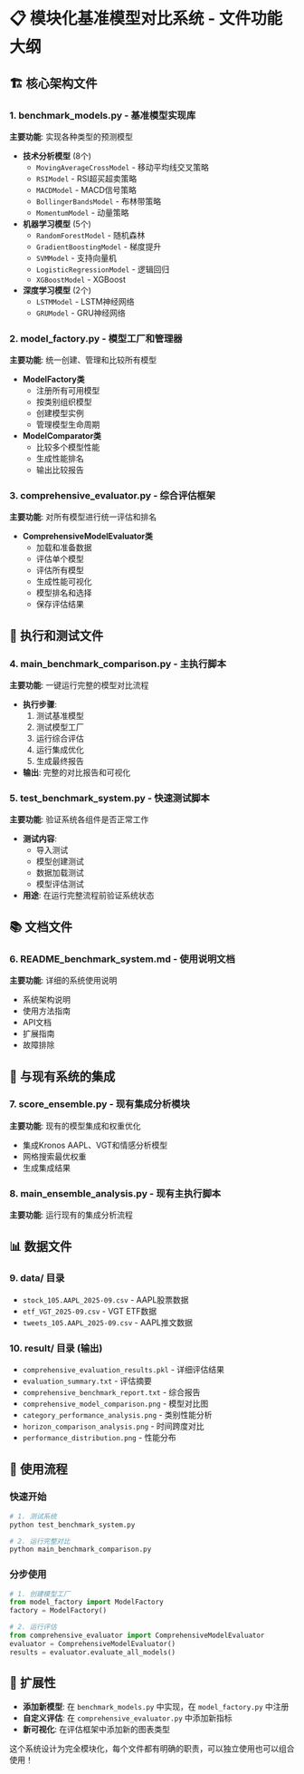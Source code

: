 # 📋 模块化基准模型对比系统 - 文件功能大纲

## 🏗️ 核心架构文件

### 1. **benchmark_models.py** - 基准模型实现库

**主要功能**: 实现各种类型的预测模型

- **技术分析模型** (8个)
  - `MovingAverageCrossModel` - 移动平均线交叉策略
  - `RSIModel` - RSI超买超卖策略
  - `MACDModel` - MACD信号策略
  - `BollingerBandsModel` - 布林带策略
  - `MomentumModel` - 动量策略
- **机器学习模型** (5个)
  - `RandomForestModel` - 随机森林
  - `GradientBoostingModel` - 梯度提升
  - `SVMModel` - 支持向量机
  - `LogisticRegressionModel` - 逻辑回归
  - `XGBoostModel` - XGBoost
- **深度学习模型** (2个)
  - `LSTMModel` - LSTM神经网络
  - `GRUModel` - GRU神经网络

### 2. **model_factory.py** - 模型工厂和管理器

**主要功能**: 统一创建、管理和比较所有模型

- **ModelFactory类**
  - 注册所有可用模型
  - 按类别组织模型
  - 创建模型实例
  - 管理模型生命周期
- **ModelComparator类**
  - 比较多个模型性能
  - 生成性能排名
  - 输出比较报告

### 3. **comprehensive_evaluator.py** - 综合评估框架

**主要功能**: 对所有模型进行统一评估和排名

- **ComprehensiveModelEvaluator类**
  - 加载和准备数据
  - 评估单个模型
  - 评估所有模型
  - 生成性能可视化
  - 模型排名和选择
  - 保存评估结果

## 🚀 执行和测试文件

### 4. **main_benchmark_comparison.py** - 主执行脚本

**主要功能**: 一键运行完整的模型对比流程

- **执行步骤**:
  1. 测试基准模型
  2. 测试模型工厂
  3. 运行综合评估
  4. 运行集成优化
  5. 生成最终报告
- **输出**: 完整的对比报告和可视化

### 5. **test_benchmark_system.py** - 快速测试脚本

**主要功能**: 验证系统各组件是否正常工作

- **测试内容**:
  - 导入测试
  - 模型创建测试
  - 数据加载测试
  - 模型评估测试
- **用途**: 在运行完整流程前验证系统状态

## 📚 文档文件

### 6. **README_benchmark_system.md** - 使用说明文档

**主要功能**: 详细的系统使用说明

- 系统架构说明
- 使用方法指南
- API文档
- 扩展指南
- 故障排除

## 🔄 与现有系统的集成

### 7. **score_ensemble.py** - 现有集成分析模块

**主要功能**: 现有的模型集成和权重优化

- 集成Kronos AAPL、VGT和情感分析模型
- 网格搜索最优权重
- 生成集成结果

### 8. **main_ensemble_analysis.py** - 现有主执行脚本

**主要功能**: 运行现有的集成分析流程

## 📊 数据文件

### 9. **data/** 目录

- `stock_105.AAPL_2025-09.csv` - AAPL股票数据
- `etf_VGT_2025-09.csv` - VGT ETF数据
- `tweets_105.AAPL_2025-09.csv` - AAPL推文数据

### 10. **result/** 目录 (输出)

- `comprehensive_evaluation_results.pkl` - 详细评估结果
- `evaluation_summary.txt` - 评估摘要
- `comprehensive_benchmark_report.txt` - 综合报告
- `comprehensive_model_comparison.png` - 模型对比图
- `category_performance_analysis.png` - 类别性能分析
- `horizon_comparison_analysis.png` - 时间跨度对比
- `performance_distribution.png` - 性能分布

## 🎯 使用流程

### 快速开始

```bash
# 1. 测试系统
python test_benchmark_system.py

# 2. 运行完整对比
python main_benchmark_comparison.py
```

### 分步使用

```python
# 1. 创建模型工厂
from model_factory import ModelFactory
factory = ModelFactory()

# 2. 运行评估
from comprehensive_evaluator import ComprehensiveModelEvaluator
evaluator = ComprehensiveModelEvaluator()
results = evaluator.evaluate_all_models()
```

## 🔧 扩展性

- **添加新模型**: 在 `benchmark_models.py` 中实现，在 `model_factory.py` 中注册
- **自定义评估**: 在 `comprehensive_evaluator.py` 中添加新指标
- **新可视化**: 在评估框架中添加新的图表类型

这个系统设计为完全模块化，每个文件都有明确的职责，可以独立使用也可以组合使用！
